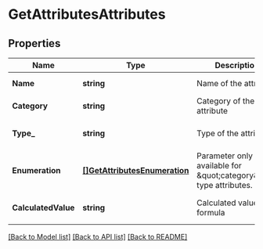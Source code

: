 # GetAttributesAttributes

## Properties
Name | Type | Description | Notes
------------ | ------------- | ------------- | -------------
**Name** | **string** | Name of the attribute | [default to null]
**Category** | **string** | Category of the attribute | [default to null]
**Type_** | **string** | Type of the attribute | [optional] [default to null]
**Enumeration** | [**[]GetAttributesEnumeration**](getAttributesEnumeration.md) | Parameter only available for \&quot;category\&quot; type attributes. | [optional] [default to null]
**CalculatedValue** | **string** | Calculated value formula | [optional] [default to null]

[[Back to Model list]](../README.md#documentation-for-models) [[Back to API list]](../README.md#documentation-for-api-endpoints) [[Back to README]](../README.md)


